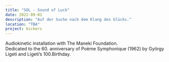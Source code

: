 ```yaml
---
title: "SOL - Sound of Luck"
date: 2022-09-01 
description: "Auf der Suche nach dem Klang des Glücks."
location: "TBA"
project: kickers
---
```

Audiokinetic installation with The Maneki Foundation.  
Dedicated to the 60. anniversary of Poème Symphonique (1962) by György Ligeti and Ligeti’s 100.Birthday.

